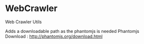 # WebCrawler
Web Crawler Utils

Adds a downloadable path as the phantomjs is needed
Phantomjs Download : http://phantomjs.org/download.html
